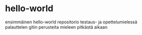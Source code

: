# hello-world
ensimmäinen hello-world repositorio testaus- ja opettelumielessä
palauttelen gitin perusteita mieleen pitkästä aikaan
